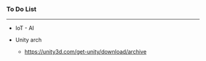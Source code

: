 ### To Do List
 
---------------------------------------------------------------------------

* IoT - AI

* Unity arch
  * https://unity3d.com/get-unity/download/archive







